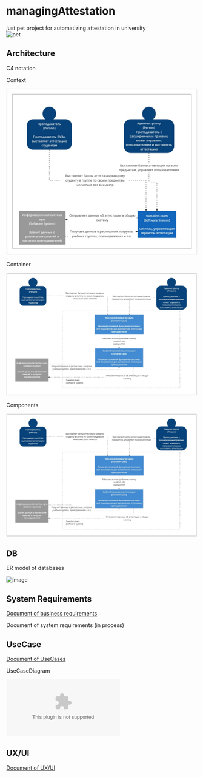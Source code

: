 # managingAttestation
just pet project for automatizing attestation in university <br />
![pet](https://github.com/user-attachments/assets/a36a7fb0-b6f9-4730-9c44-989cb4b8345f)


## Architecture

C4 notation

Context

![image](https://github.com/Nathalie-mac/managingAttestation/blob/main/docs/pics%2Fcontext.jpg)

Container

![image](https://github.com/Nathalie-mac/managingAttestation/blob/main/docs/pics%2Fcontainer.jpg)

Components

![image](https://github.com/Nathalie-mac/managingAttestation/blob/main/docs/pics%2Fcontainer.jpg)


## DB

ER model of databases

![image](https://github.com/user-attachments/assets/e7d54522-9b67-48cf-a5f7-ae8b5c15bd57)

## System Requirements

[Document of business requirements](https://github.com/Nathalie-mac/managingAttestation/blob/main/docs/бизнес.docx)

Document of system requirements (in process)

## UseCase

[Document of UseCases](https://github.com/Nathalie-mac/managingAttestation/blob/main/docs/UseCaseDiagramm.docx)

UseCaseDiagram

![image](https://github.com/Nathalie-mac/managingAttestation/blob/main/docs/schemas/UseCaseDiagramm.docx)


## UX/UI

[Document of UX/UI](https://github.com/Nathalie-mac/managingAttestation/blob/main/docs/ux.docx)